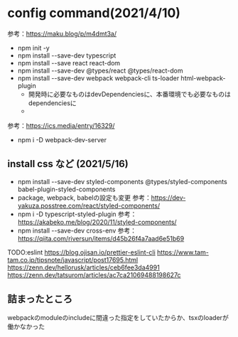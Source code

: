 # config command(2021/4/10)
参考：https://maku.blog/p/m4dmt3a/
- npm init -y
- npm install --save-dev typescript
- npm install --save react react-dom
- npm install --save-dev @types/react @types/react-dom
- npm install --save-dev webpack webpack-cli ts-loader html-webpack-plugin
  - 開発時に必要なものはdevDependenciesに、本番環境でも必要なものはdependenciesに
  - 
参考：https://ics.media/entry/16329/
- npm i -D webpack-dev-server

## install css など (2021/5/16)
- npm install --save-dev styled-components @types/styled-components babel-plugin-styled-components
- package, webpack, babelの設定も変更
参考：https://dev-yakuza.posstree.com/react/styled-components/
- npm i -D typescript-styled-plugin
参考：https://akabeko.me/blog/2020/11/styled-components/
- npm install --save-dev cross-env
参考：https://qiita.com/riversun/items/d45b26f4a7aad6e51b69


TODO:eslint
https://blog.ojisan.io/prettier-eslint-cli
https://www.tam-tam.co.jp/tipsnote/javascript/post17695.html
https://zenn.dev/hellorusk/articles/ceb6fee3da4991
https://zenn.dev/tatsurom/articles/ac7ca21069488198627c

## 詰まったところ
webpackのmoduleのincludeに間違った指定をしていたからか、tsxのloaderが働かなかった